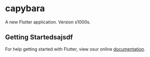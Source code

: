 # capybara


A new Flutter application. Version s1000s. 
## Getting Startedsajsdf

For help getting started with Flutter, view osur online
[documentation](https://flutter.io/).
